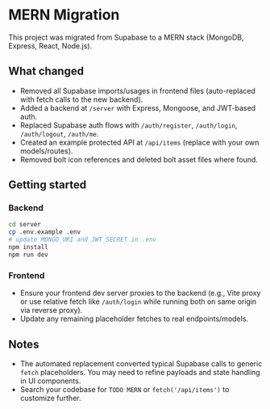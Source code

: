 
# MERN Migration

This project was migrated from Supabase to a MERN stack (MongoDB, Express, React, Node.js).

## What changed
- Removed all Supabase imports/usages in frontend files (auto-replaced with fetch calls to the new backend).
- Added a backend at `/server` with Express, Mongoose, and JWT-based auth.
- Replaced Supabase auth flows with `/auth/register`, `/auth/login`, `/auth/logout`, `/auth/me`.
- Created an example protected API at `/api/items` (replace with your own models/routes).
- Removed bolt icon references and deleted bolt asset files where found.

## Getting started

### Backend
```bash
cd server
cp .env.example .env
# update MONGO_URI and JWT_SECRET in .env
npm install
npm run dev
```

### Frontend
- Ensure your frontend dev server proxies to the backend (e.g., Vite proxy or use relative fetch like `/auth/login` while running both on same origin via reverse proxy).
- Update any remaining placeholder fetches to real endpoints/models.

## Notes
- The automated replacement converted typical Supabase calls to generic `fetch` placeholders. You may need to refine payloads and state handling in UI components.
- Search your codebase for `TODO MERN` or `fetch('/api/items')` to customize further.

